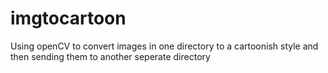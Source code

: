 # imgtocartoon

Using openCV to convert images in one directory to a cartoonish style and then sending them to another seperate directory
